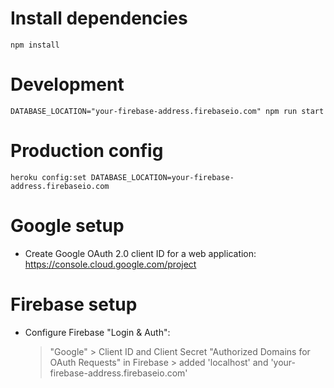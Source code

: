 # Install dependencies

```
npm install
```


# Development

```
DATABASE_LOCATION="your-firebase-address.firebaseio.com" npm run start
```

# Production config

```
heroku config:set DATABASE_LOCATION=your-firebase-address.firebaseio.com
```

# Google setup

- Create Google OAuth 2.0 client ID for a web application: https://console.cloud.google.com/project

# Firebase setup

- Configure Firebase "Login & Auth":
    > "Google"
      > Client ID and Client Secret
    > "Authorized Domains for OAuth Requests" in Firebase
      > added 'localhost' and 'your-firebase-address.firebaseio.com'

